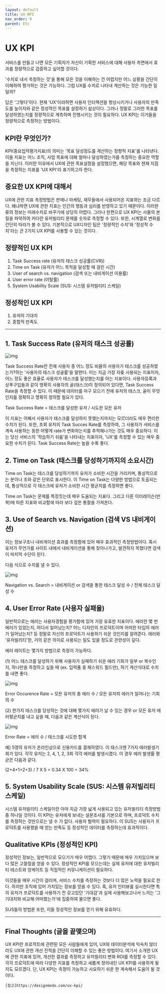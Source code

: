 ```yaml
---
layout: default
title: UX KPI
nav_order: 9
parent: Etc
---
```


# UX KPI

서비스를 만들고 나면 모든 기획자가 자신이 기획한 서비스에 대해 사용자 측면에서 효과를 정량적으로 검증하고 싶어할 것이다.

'수치로 내서 측정하는 것'을 통해 모든 것을 이해하는 건 어렵지만 어느 상황을 간단히 이해하여 평가하는 것은 가능하다.
그럼 UX를 수치로 나타내 계산하는 것은 가능한 일일까?

답은 '그렇다'이다. 현재 'UX'이라하면 사용자 인터랙션을 향상시키거나 사용자의 만족도를 높이자와 같은 정성적인 목표를 설정하기 쉽상이다. 그러나 정말로 그러한 목표를 달성하였는지를 정량적으로 계측하며 진행시키는 것이 필요하다. UX KPI는 이거들을 정량적으로 측정하는 방법이다.

## KPI란 무엇인가?

KPI(중요업적평가지표)의 의미는 '목표 달성정도를 계산하는 정향적 지표'를 나타낸다. 이들 지표는 어느 조직, 사업 목표에 대해 얼마나 달성하였는가를 측정하는 중요한 역할을 지닌다. 이러한 이유에서 UX에 관한 목표설정을 설정했으면, 해당 목표와 현재 지점을 측정하는 지표를 'UX KPI'라 표기하고자 한다.

## 중요한 UX KPI에 대해서

UX에 관한 지표 측정방법은 판매나 마케팅, 재무들에서 사용되어온 지표와는 조금 다르다. 왜냐하면 UX에 관한 지표는 인간의 행동과 심리를 반영하고 있기 때문이다. 이러한 류의 정보는 미래수치로 바꾸기에 상당히 어렵다. 그러나 한편으로 UX KPI는 사물의 본질을 파악하여 커다란 유저빌리티 문제를 숫자로 측정할 수 있다. 또한, 시계열로 변화를 간단히 따라가 볼 수 있다.
기본적으로 UX디자인 팀은 '정량적인 수치'와 '정성적 수치'라는 큰 2가지 UX KPI를 사용할 수 있는 것이다.

## 정량적인 UX KPI

1. Task Success rate (유저의 태스크 성공률(CVR))
2. Time on Task (유저가 어느 목적을 달성할 때 걸린 시간)
3. User of search vs. navigation (검색 또는 내비게이션 이용률)
4. User error rate (이탈률)
5. System Usability Scale (SUS: 시스템 유저빌리티 스케일)

## 정성적인 UX KPI

1. 유저의 기대치
2. 종합적 만족도

---

## 1. Task Success Rate (유저의 태스크 성공률)

![img](./img/09/01.png)

Task Success Rate란 전체 사용자 중 어느 정도 비율의 사용자가 태스크를 성공하였는가?하는 '사용자의 태스크 성골률'을 말한다.
이는 지금 가장 자줒 사용되는 지표이자, 어느 정도 좋은 효율로 사용자가 태스크를 달성했는지를 아는 지표이다. 사용자등록과 상푸구입들과 같이 명확히 사용자의 골(태스크)이 정의되어 있다면, Task Success Rate을 측정할 수 있다. 이 때문에 데이터를 마구 모으기 전에 유저의 태스크, 골이 무엇인지를 정확하고 명확히 정의할 필요가 있다.

Task Success Rate = 태스크를 달성한 유저 / 시도한 모든 유저

이 지표는 어째서 사용자가 태스크를 달성하지 못했는지까지는 모르더라도 매우 편리한 수치가 된다. 또한, 초회 유저의 Task Succes Rate를 측정하여, 그 사용자가 서비스를 계속 사용하는 동한 어떻게 rate가 변화하는지를 추적해나가는 것도 매우 중요하다. 이는 당신 서비스의 '학습하기 쉬움'을 나타내는 지표이자, 'UX'를 측정할 수 있는 매우 중요한 수치가 된다. Task Success Rate는 높을 수록 좋다.

## 2. Time on Task (태스크를 당성하기까지의 소요시간)

Time on Task는 태스크를 당성하기까지 유저가 소비한 시간을 가리키며, 통상적으로는 분이나 초와 같은 단위로 표시한다. 이 Time on Task는 다양한 방법으로 토출되는데, 통상적으로 각 태스크에 유저가 소비한 시간 평균치를 측정하면 좋다.

Time on Task는 문제를 특정짓는데 매우 도움되는 지표다. 그리고 다른 이터레이슨(반복)에 따른 지표와 비교함에 따라 보다 깊은 통찰을 가져온다.

## 3. Use of Search vs. Navigation (검색 VS 내비게이션)

이는 정보구조나 내비게이션 효과를 측정함에 있어 매우 효과적인 측정방법이다. 혹시 유저가 무언가를 사이트 내에서 내비게이션을 통해 찾아나가고, 발견하지 목했다면 검색이 마지막 수단이 된다.

다음 식으로 수치를 낼 수 있다.

![img](./img/09/02.png)

Navigation vs. Search = 내비게이션 or 검색을 통한 태스크 달성 수 / 전체 태스크 달성 수

## 4. User Error Rate (사용자 실패율)

일반적으로는 에러는 사용자경험을 평가함에 있어 가장 유효한 지표이다.
에러란 몇 번 에러가 있었는지, 어디서 일어났는지? 어느 디자인의 프로덕트이며 어떠한 타입의 에러가 일어났는지? 등 정말로 자신의 프로덕트가 사용하기 쉬운 것인지를 알려준다. 에러와 '유저빌리티'한, 거의 같은 의미로 사용되는 일도 있을 정도로 관련성이 깊다.

에러 레이트는 몇가지 방법으로 측정이 가능하다.

(1) 어느 태스크를 달성하기 위해 사용자가 실패하기 쉬운 에러 기회가 일부 or 복수인지, 하나만을 측정하고 싶을 때 (ex. 입력폼 중 패스워드 필드만), 하기 계산식대로 수치를 내면 좋다.

![img](./img/09/03.png)

Error Occurence Rate = 모든 유저의 총 에러 수 / 모든 유저릐 에러가 일어나는 기회의 수

(2) 한가지 태스크를 당성하는 것에 대해 몇가지 에러가 날 수 있는 경우 or 모든 유저 에러평균치를 내고 싶을 때, 다음과 같은 계산식이 된다.

![img](./img/09/04.png)

Error Rate = 에러 수 / 태스크를 시도한 합계

예) 5명의 유저가 온라인상으로 신용카드를 결제하였다. 이 태스크엔 7가지 에러발생기회가 있다. 각각 유저는 2, 4, 1, 2, 3회 각각 에러를 발생시켰다. 이 경우 에러 발생률 평균은 다음과 같다.

(2+4+1+2+3) / 7 X 5 = 0.34 X 100 = 34%

## 5. System Usability Scale (SUS: 시스템 유저빌리티 스케일)

시스템 유저빌리티 스케일이란 아마 지금 가장 넓게 사용되고 있는 유저빌리티 측정방법 중 하나일 것이다. 이 KPI는 유저에게 보내는 설문조사를 기본으로 하며, 프로덕트 수치를 측정하는 것만으로는 낼 수 가 없다. 사용자 협력이 필요하다. 이 SUS는 사용자가 프로덕트를 사용했을 때 얻는 만족도 등 정성적인 데이터를 측정하는데 효과적이다.

## Qualitative KPIs (정성적인 KPI)

정성적인 정보는, 일반적으로 모으기가 매우 어렵다. 그렇기 때문에 매우 가치있으며 보다 많은 고찰점을 얻을 수 있다. 정성적인 KPI를 모으는데는 실제 유저에 대한 유저빌리티 테스트와 앙케이트 등 직접적인 커뮤니케이션이 필요하다.

이것들을 매우 시간이 걸리며, 서비스 수치를 측정하는 것보다 더 많은 노력을 필요로 한다. 하지만 조직에 있어 가치있는 정보를 얻을 수 있다. 혹, 유저 인터뷰를 실시한다면 특히 유저가 프로덕트를 사용하기 전 갖고있던 '기대감'과 실제 사용해보고나서 느끼는 '그 기대치와 비교해 어떠했는가'에 집중하여 물으면 좋다.

SUS들의 방법론 또한, 이들 정성적인 정보를 얻기 위해 유효하다.

---

## Final Thoughts (글을 끝맺으며)

UX KPI란 프로적트에 관련된 모든 사람들에게 있어, UX와 데이터분석에 익숙치 않더라도 UX에 관한 개선 진척을 간단히 이해할 수 있는 좋은 방법이다. 여기서 소개한 UX에 관한 지표에 있어, 개선한 결과를 측정하고 유저빌리티 변화 ROI를 측정할 수 있다. 각각 프로덕트에 따라 다양한 지표를 측정하고 새롭게 정의내린 UX KPI를 사용하게 될지도 모르겠다. 단, UX KPI는 측정이 가능하고 사요하기 쉬운 한 계속해서 도움이 될 것이다.



`[참고]https://designmodo.com/ux-kpi/`